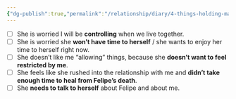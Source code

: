 ```yaml
---
{"dg-publish":true,"permalink":"/relationship/diary/4-things-holding-mariana-back-from-marrying-me/","created":"Apr 9, 2023, 4:43 PM","updated":""}
---
```



- [ ] She is worried I will be **controlling** when we live together.
- [ ] She is worried she **won’t have time to herself** / she wants to enjoy her time to herself right now.
- [ ] She doesn’t like me “allowing” things, because she **doesn’t want to feel restricted by me**.
- [ ] She feels like she rushed into the relationship with me and **didn’t take enough time to heal from Felipe’s death**.
- [ ] She **needs to talk to herself** about Felipe and about me.